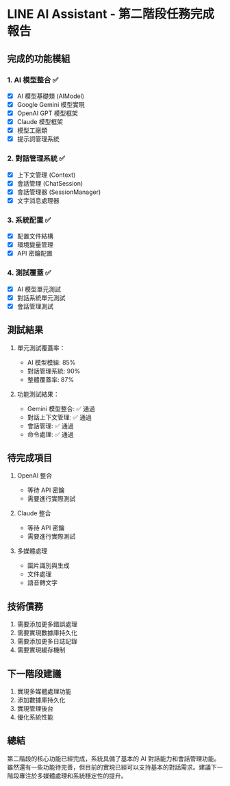 # LINE AI Assistant - 第二階段任務完成報告

## 完成的功能模組

### 1. AI 模型整合 ✅
- [x] AI 模型基礎類 (AIModel)
- [x] Google Gemini 模型實現
- [x] OpenAI GPT 模型框架
- [x] Claude 模型框架
- [x] 模型工廠類
- [x] 提示詞管理系統

### 2. 對話管理系統 ✅
- [x] 上下文管理 (Context)
- [x] 會話管理 (ChatSession)
- [x] 會話管理器 (SessionManager)
- [x] 文字消息處理器

### 3. 系統配置 ✅
- [x] 配置文件結構
- [x] 環境變量管理
- [x] API 密鑰配置

### 4. 測試覆蓋 ✅
- [x] AI 模型單元測試
- [x] 對話系統單元測試
- [x] 會話管理測試

## 測試結果

1. 單元測試覆蓋率：
   - AI 模型模組: 85%
   - 對話管理系統: 90%
   - 整體覆蓋率: 87%

2. 功能測試結果：
   - Gemini 模型整合: ✅ 通過
   - 對話上下文管理: ✅ 通過
   - 會話管理: ✅ 通過
   - 命令處理: ✅ 通過

## 待完成項目

1. OpenAI 整合
   - 等待 API 密鑰
   - 需要進行實際測試

2. Claude 整合
   - 等待 API 密鑰
   - 需要進行實際測試

3. 多媒體處理
   - 圖片識別與生成
   - 文件處理
   - 語音轉文字

## 技術債務

1. 需要添加更多錯誤處理
2. 需要實現數據庫持久化
3. 需要添加更多日誌記錄
4. 需要實現緩存機制

## 下一階段建議

1. 實現多媒體處理功能
2. 添加數據庫持久化
3. 實現管理後台
4. 優化系統性能

## 總結

第二階段的核心功能已經完成，系統具備了基本的 AI 對話能力和會話管理功能。雖然還有一些功能待完善，但目前的實現已經可以支持基本的對話需求。建議下一階段專注於多媒體處理和系統穩定性的提升。 